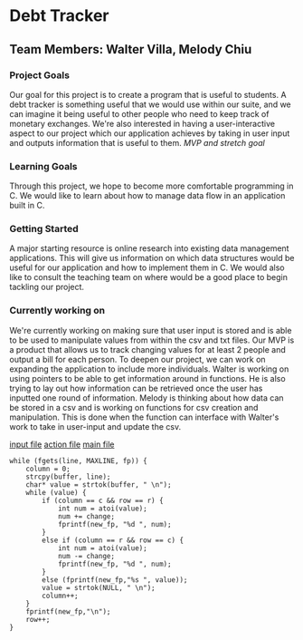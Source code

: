 # Debt Tracker <br>
## Team Members: Walter Villa, Melody Chiu

### Project Goals <br>
Our goal for this project is to create a program that is useful to students. A debt tracker is something useful that we would use within our suite, and we can imagine it being useful to other people who need to keep track of monetary exchanges. We're also interested in having a user-interactive aspect to our project which our application achieves by taking in user input and outputs information that is useful to them.
*MVP and stretch goal*

### Learning Goals <br>
Through this project, we hope to become more comfortable programming in C. We would like to learn about how to manage data flow in an application built in C.

### Getting Started <br>
A major starting resource is online research into existing data management applications. This will give us information on which data structures would be useful for our application and how to implement them in C. We would also like to consult the teaching team on where would be a good place to begin tackling our project.

### Currently working on <br>
We're currently working on making sure that user input is stored and is able to be used to manipulate values from within the csv and txt files. Our MVP is a product that allows us to track changing values for at least 2 people and output a bill for each person. To deepen our project, we can work on expanding the application to include more individuals. Walter is working on using pointers to be able to get information around in functions. He is also trying to lay out how information can be retrieved once the user has inputted one round of information. Melody is thinking about how data can be stored in a csv and is working on functions for csv creation and manipulation. This is done when the function can interface with Walter's work to take in user-input and update the csv.

[input file](../CSV/input.c)
[action file](../CSV/action.c)
[main file](../CSV/main.c)


```
while (fgets(line, MAXLINE, fp)) {
    column = 0;
    strcpy(buffer, line);
    char* value = strtok(buffer, " \n");
    while (value) {
        if (column == c && row == r) {
            int num = atoi(value);
            num += change;
            fprintf(new_fp, "%d ", num);
        }
        else if (column == r && row == c) {
            int num = atoi(value);
            num -= change;
            fprintf(new_fp, "%d ", num);
        }
        else (fprintf(new_fp,"%s ", value));
        value = strtok(NULL, " \n");
        column++;
    }
    fprintf(new_fp,"\n");
    row++;
}
```

